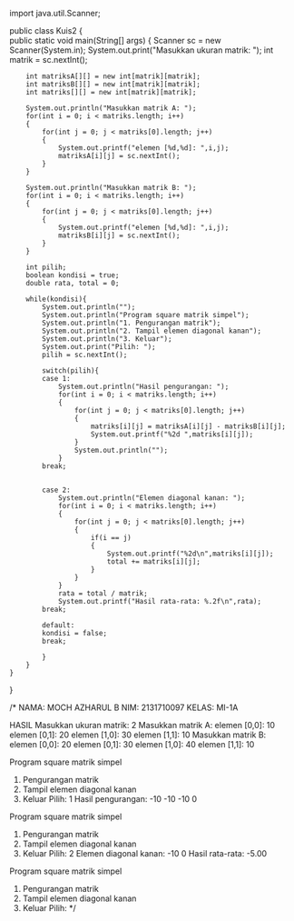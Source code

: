 import java.util.Scanner;

public class Kuis2
{  
    public static void main(String[] args)
    {
        Scanner sc = new Scanner(System.in);
        System.out.print("Masukkan ukuran matrik: ");
        int matrik = sc.nextInt();

        int matriksA[][] = new int[matrik][matrik];
        int matriksB[][] = new int[matrik][matrik];
		int matriks[][] = new int[matrik][matrik];

        System.out.println("Masukkan matrik A: ");
        for(int i = 0; i < matriks.length; i++)
        {
            for(int j = 0; j < matriks[0].length; j++)
            {
                System.out.printf("elemen [%d,%d]: ",i,j);
                matriksA[i][j] = sc.nextInt();
            }
        }

        System.out.println("Masukkan matrik B: ");
        for(int i = 0; i < matriks.length; i++)
        {
            for(int j = 0; j < matriks[0].length; j++)
            {
                System.out.printf("elemen [%d,%d]: ",i,j);
                matriksB[i][j] = sc.nextInt();
            }
        }
       
        int pilih;
        boolean kondisi = true;
        double rata, total = 0;
       
        while(kondisi){
            System.out.println("");
            System.out.println("Program square matrik simpel");
            System.out.println("1. Pengurangan matrik");
            System.out.println("2. Tampil elemen diagonal kanan");
            System.out.println("3. Keluar");
            System.out.print("Pilih: ");
            pilih = sc.nextInt();

            switch(pilih){
            case 1:
                System.out.println("Hasil pengurangan: ");
                for(int i = 0; i < matriks.length; i++)
                {
                    for(int j = 0; j < matriks[0].length; j++)
                    {
                        matriks[i][j] = matriksA[i][j] - matriksB[i][j];
                        System.out.printf("%2d ",matriks[i][j]);
                    }
                    System.out.println("");
                }
			break;
			
          
            case 2:
                System.out.println("Elemen diagonal kanan: ");
                for(int i = 0; i < matriks.length; i++)
                {
                    for(int j = 0; j < matriks[0].length; j++)
                    {
                        if(i == j)
                        {
                            System.out.printf("%2d\n",matriks[i][j]);
                            total += matriks[i][j];
                        }
                    }
                }
                rata = total / matrik;
                System.out.printf("Hasil rata-rata: %.2f\n",rata);
			break;
                        
            default:
			kondisi = false;
            break; 
                                    
            }
        }
	}
}

/*
NAMA: MOCH AZHARUL B
NIM: 2131710097
KELAS: MI-1A

HASIL
Masukkan ukuran matrik: 2
Masukkan matrik A:
elemen [0,0]: 10
elemen [0,1]: 20
elemen [1,0]: 30
elemen [1,1]: 10
Masukkan matrik B:
elemen [0,0]: 20
elemen [0,1]: 30
elemen [1,0]: 40
elemen [1,1]: 10

Program square matrik simpel
1. Pengurangan matrik
2. Tampil elemen diagonal kanan
3. Keluar
Pilih: 1
Hasil pengurangan:
-10 -10
-10  0

Program square matrik simpel
1. Pengurangan matrik
2. Tampil elemen diagonal kanan
3. Keluar
Pilih: 2
Elemen diagonal kanan:
-10
 0
Hasil rata-rata: -5.00

Program square matrik simpel
1. Pengurangan matrik
2. Tampil elemen diagonal kanan
3. Keluar
Pilih:
*/